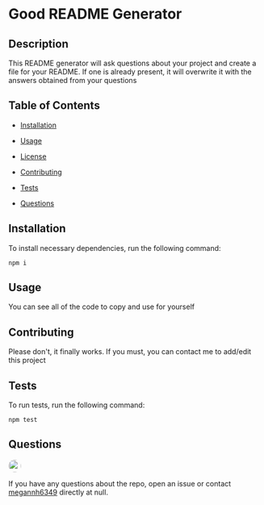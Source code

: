 
# Good README Generator


## Description

This README generator will ask questions about your project and create a file for your README. If one is already present, it will overwrite it with the answers obtained from your questions

## Table of Contents 

* [Installation](#installation)

* [Usage](#usage)

* [License](#license)

* [Contributing](#contributing)

* [Tests](#tests)

* [Questions](#questions)

## Installation

To install necessary dependencies, run the following command:

```
npm i
```

## Usage

You can see all of the code to copy and use for yourself


  
## Contributing

Please don't, it finally works. If you must, you can contact me to add/edit this project

## Tests

To run tests, run the following command:

```
npm test
```

## Questions

<img src="https://avatars2.githubusercontent.com/u/60954393?v=4" alt="avatar" style="border-radius: 15px" width="25" />

If you have any questions about the repo, open an issue or contact [megannh6349](https://api.github.com/users/Megannh6349) directly at null.

